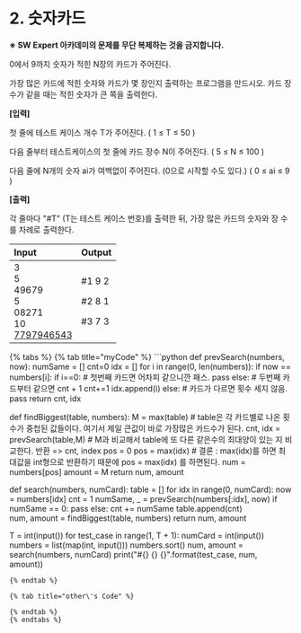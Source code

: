 # 2. 숫자카드

**※ SW Expert 아카데미의 문제를 무단 복제하는 것을 금지합니다.**  
  
  
0에서 9까지 숫자가 적힌 N장의 카드가 주어진다.  
  
가장 많은 카드에 적힌 숫자와 카드가 몇 장인지 출력하는 프로그램을 만드시오. 카드 장수가 같을 때는 적힌 숫자가 큰 쪽을 출력한다.

**\[입력\]**  
 

첫 줄에 테스트 케이스 개수 T가 주어진다.  \( 1 ≤ T ≤ 50 \)

다음 줄부터 테스트케이스의 첫 줄에 카드 장수 N이 주어진다. \( 5 ≤ N ≤ 100 \)

다음 줄에 N개의 숫자 ai가 여백없이 주어진다. \(0으로 시작할 수도 있다.\)  \( 0 ≤ ai ≤ 9 \) 

**\[출력\]**  
 

각 줄마다 "\#T" \(T는 테스트 케이스 번호\)를 출력한 뒤, 가장 많은 카드의 숫자와 장 수를 차례로 출력한다.

<table>
  <thead>
    <tr>
      <th style="text-align:left">Input</th>
      <th style="text-align:left">Output</th>
    </tr>
  </thead>
  <tbody>
    <tr>
      <td style="text-align:left">3
        <br />5
        <br />49679
        <br />5
        <br />08271
        <br />10
        <br /><a href="tel:7797946543">7797946543</a>
      </td>
      <td style="text-align:left">
        <p>#1 9 2</p>
        <p>#2 8 1</p>
        <p>#3 7 3</p>
      </td>
    </tr>
  </tbody>
</table>{% tabs %}
{% tab title="myCode" %}
```python
def prevSearch(numbers, now):
	numSame = []
	cnt=0
	idx = []
	for i in range(0, len(numbers)):
		if now == numbers[i]:
			if i==0: # 첫번째 카드면 어차피 같으니깐 패스.
				pass
			else:	# 두번째 카드부터 같으면 cnt + 1
				cnt+=1
				idx.append(i)
		else:		# 카드가 다르면 횟수 세지 않음.
			pass
	return cnt, idx

def findBiggest(table, numbers):
	M = max(table) 							 # table은 각 카드별로 나온 횟수가 중첩된 값들이다. 여기서 제일 큰값이 바로 가장많은 카드수가 된다.
	cnt, idx = prevSearch(table,M)   # M과 비교해서 table에 또 다른 같은수의 최대양이 있는 지 비교한다. 반환 => cnt, index
	pos = 0
	pos = max(idx) 					     	 # 결론 : max(idx)를 하면 최대값을 int형으로 반환하기 때문에 pos = max(idx) 를 하면된다.
	num = numbers[pos]
	amount = M
	return num, amount 
  
def search(numbers, numCard):
	table = []
	for idx in range(0, numCard):
		now = numbers[idx]
		cnt = 1
		numSame, _ = prevSearch(numbers[:idx], now)
		if numSame == 0:
			pass
		else:
			cnt += numSame
		table.append(cnt)    
	num, amount = findBiggest(table, numbers)
	return num, amount 

T = int(input())
for test_case in range(1, T + 1):
	numCard = int(input())
	numbers = list(map(int, input()))
	numbers.sort()
	num, amount = search(numbers, numCard)
	print("#{} {} {}".format(test_case, num, amount))



```
{% endtab %}

{% tab title="other\'s Code" %}

{% endtab %}
{% endtabs %}

